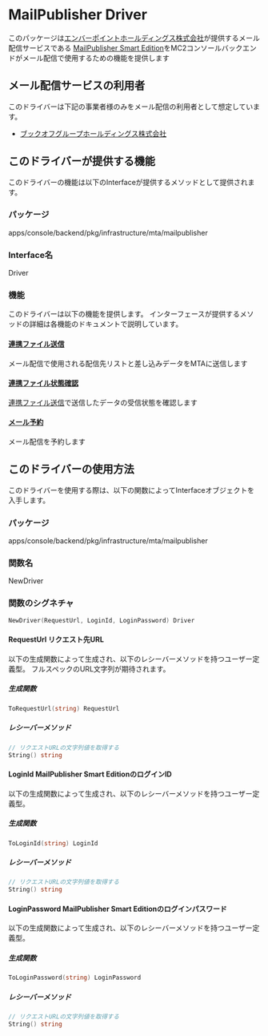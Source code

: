 # MailPublisher Driver
このパッケージは[エンバーポイントホールディングス株式会社](https://emberpoint.com/)が提供するメール配信サービスである [MailPublisher Smart Edition](https://emberpoint.com/service/mailpublisher/smart-edition/)をMC2コンソールバックエンドがメール配信で使用するための機能を提供します

## メール配信サービスの利用者
このドライバーは下記の事業者様のみをメール配信の利用者として想定しています。
- [ブックオフグループホールディングス株式会社](https://www.bookoffgroup.co.jp/)

## このドライバーが提供する機能
このドライバーの機能は以下のInterfaceが提供するメソッドとして提供されます。

### パッケージ
apps/console/backend/pkg/infrastructure/mta/mailpublisher

### Interface名
Driver

### 機能
このドライバーは以下の機能を提供します。
インターフェースが提供するメソッドの詳細は各機能のドキュメントで説明しています。

#### [連携ファイル送信](documents/send_datas.md)
メール配信で使用される配信先リストと差し込みデータをMTAに送信します
#### [連携ファイル状態確認](documents/check_send_data_status.md)
[連携ファイル送信](documents/send_datas.md)で送信したデータの受信状態を確認します
#### [メール予約](documents/schedule_email_delivery.md)
メール配信を予約します

## このドライバーの使用方法
このドライバーを使用する際は、以下の関数によってInterfaceオブジェクトを入手します。

### パッケージ
apps/console/backend/pkg/infrastructure/mta/mailpublisher

### 関数名 
NewDriver

### 関数のシグネチャ
```go
NewDriver(RequestUrl, LoginId, LoginPassword) Driver
```
#### RequestUrl リクエスト先URL
以下の生成関数によって生成され、以下のレシーバーメソッドを持つユーザー定義型。
フルスペックのURL文字列が期待されます。
##### 生成関数
```go
ToRequestUrl(string) RequestUrl
```
##### レシーバーメソッド
```go
// リクエストURLの文字列値を取得する
String() string
```
#### LoginId MailPublisher Smart EditionのログインID
以下の生成関数によって生成され、以下のレシーバーメソッドを持つユーザー定義型。
##### 生成関数
```go
ToLoginId(string) LoginId
```
##### レシーバーメソッド
```go
// リクエストURLの文字列値を取得する
String() string
```
#### LoginPassword MailPublisher Smart Editionのログインパスワード
以下の生成関数によって生成され、以下のレシーバーメソッドを持つユーザー定義型。
##### 生成関数
```go
ToLoginPassword(string) LoginPassword
```
##### レシーバーメソッド
```go
// リクエストURLの文字列値を取得する
String() string
```
